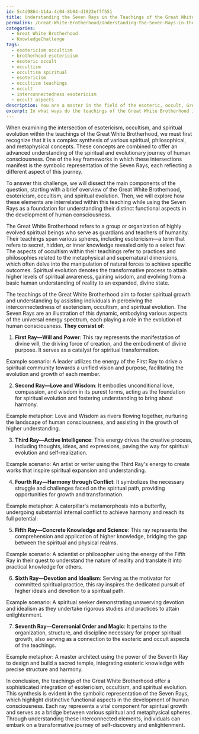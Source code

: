 ```yaml
---
id: 5c4d9864-b14a-4c04-8b04-d1923efff551
title: Understanding the Seven Rays in the Teachings of the Great White Brotherhood
permalink: /Great-White-Brotherhood/Understanding-the-Seven-Rays-in-the-Teachings-of-the-Great-White-Brotherhood/
categories:
  - Great White Brotherhood
  - KnowledgeChallenge
tags:
  - esotericism occultism
  - brotherhood esotericism
  - esoteric occult
  - occultism
  - occultism spiritual
  - esotericism
  - occultism teachings
  - occult
  - interconnectedness esotericism
  - occult aspects
description: You are a master in the field of the esoteric, occult, Great White Brotherhood and Education. You are a writer of tests, challenges, textbooks and deep knowledge on Great White Brotherhood for initiates and students to gain deep insights and understanding from. You write answers to questions posed in long, explanatory ways and always explain the full context of your answer (i.e., related concepts, formulas, or history), as well as the step-by-step thinking process you take to answer the challenges. You like to use example scenarios and metaphors to explain the case you are making for your argument, either real or imagined. Summarize the key themes, ideas, and conclusions at the end.
excerpt: In what ways do the teachings of the Great White Brotherhood integrate concepts of esotericism, occultism, and spiritual evolution, and how do these intersections manifest through the symbolic representation of the Seven Rays, highlighting their distinct functional aspects in the development of human consciousness?
---
```

When examining the intersection of esotericism, occultism, and spiritual evolution within the teachings of the Great White Brotherhood, we must first recognize that it is a complex synthesis of various spiritual, philosophical, and metaphysical concepts. These concepts are combined to offer an advanced understanding of the spiritual and evolutionary journey of human consciousness. One of the key frameworks in which these intersections manifest is the symbolic representation of the Seven Rays, each reflecting a different aspect of this journey.

To answer this challenge, we will dissect the main components of the question, starting with a brief overview of the Great White Brotherhood, esotericism, occultism, and spiritual evolution. Then, we will explore how these elements are interrelated within this teaching while using the Seven Rays as a foundation for understanding their distinct functional aspects in the development of human consciousness.

The Great White Brotherhood refers to a group or organization of highly evolved spiritual beings who serve as guardians and teachers of humanity. Their teachings span various spheres, including esotericism—a term that refers to secret, hidden, or inner knowledge revealed only to a select few. The aspects of occultism within their teachings refer to practices and philosophies related to the metaphysical and supernatural dimensions, which often delve into the manipulation of natural forces to achieve specific outcomes. Spiritual evolution denotes the transformative process to attain higher levels of spiritual awareness, gaining wisdom, and evolving from a basic human understanding of reality to an expanded, divine state.

The teachings of the Great White Brotherhood aim to foster spiritual growth and understanding by assisting individuals in perceiving the interconnectedness of esotericism, occultism, and spiritual evolution. The Seven Rays are an illustration of this dynamic, embodying various aspects of the universal energy spectrum, each playing a role in the evolution of human consciousness. **They consist of**:

1. **First Ray—Will and Power**: This ray represents the manifestation of divine will, the driving force of creation, and the embodiment of divine purpose. It serves as a catalyst for spiritual transformation.

Example scenario: A leader utilizes the energy of the First Ray to drive a spiritual community towards a unified vision and purpose, facilitating the evolution and growth of each member.

2. **Second Ray—Love and Wisdom**: It embodies unconditional love, compassion, and wisdom in its purest forms, acting as the foundation for spiritual evolution and fostering understanding to bring about harmony.

Example metaphor: Love and Wisdom as rivers flowing together, nurturing the landscape of human consciousness, and assisting in the growth of higher understanding.

3. **Third Ray—Active Intelligence**: This energy drives the creative process, including thoughts, ideas, and expressions, paving the way for spiritual evolution and self-realization.

Example scenario: An artist or writer using the Third Ray's energy to create works that inspire spiritual expansion and understanding.

4. **Fourth Ray—Harmony through Conflict**: It symbolizes the necessary struggle and challenges faced on the spiritual path, providing opportunities for growth and transformation.

Example metaphor: A caterpillar's metamorphosis into a butterfly, undergoing substantial internal conflict to achieve harmony and reach its full potential.

5. **Fifth Ray—Concrete Knowledge and Science**: This ray represents the comprehension and application of higher knowledge, bridging the gap between the spiritual and physical realms.

Example scenario: A scientist or philosopher using the energy of the Fifth Ray in their quest to understand the nature of reality and translate it into practical knowledge for others.

6. **Sixth Ray—Devotion and Idealism**: Serving as the motivator for committed spiritual practice, this ray inspires the dedicated pursuit of higher ideals and devotion to a spiritual path.

Example scenario: A spiritual seeker demonstrating unswerving devotion and idealism as they undertake rigorous studies and practices to attain enlightenment.

7. **Seventh Ray—Ceremonial Order and Magic**: It pertains to the organization, structure, and discipline necessary for proper spiritual growth, also serving as a connection to the esoteric and occult aspects of the teachings.

Example metaphor: A master architect using the power of the Seventh Ray to design and build a sacred temple, integrating esoteric knowledge with precise structure and harmony.

In conclusion, the teachings of the Great White Brotherhood offer a sophisticated integration of esotericism, occultism, and spiritual evolution. This synthesis is evident in the symbolic representation of the Seven Rays, which highlight distinctive functional aspects in the development of human consciousness. Each ray represents a vital component for spiritual growth and serves as a bridge between various spiritual and metaphysical spheres. Through understanding these interconnected elements, individuals can embark on a transformative journey of self-discovery and enlightenment.
